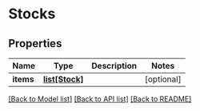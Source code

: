 # Stocks

## Properties
Name | Type | Description | Notes
------------ | ------------- | ------------- | -------------
**items** | [**list[Stock]**](Stock.md) |  | [optional] 

[[Back to Model list]](../README.md#documentation-for-models) [[Back to API list]](../README.md#documentation-for-api-endpoints) [[Back to README]](../README.md)


